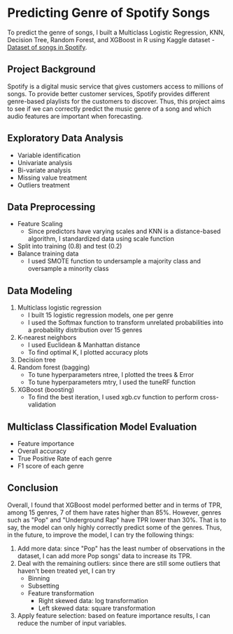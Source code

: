 # Predicting Genre of Spotify Songs
To predict the genre of songs, I built a Multiclass Logistic Regression, KNN, Decision Tree, Random Forest, and XGBoost in R using Kaggle dataset - [Dataset of songs in Spotify](https://www.kaggle.com/mrmorj/dataset-of-songs-in-spotify).
## Project Background
Spotify is a digital music service that gives customers access to millions of songs. To provide better customer services, Spotify provides different genre-based playlists for the customers to discover. Thus, this project aims to see if we can correctly predict the music genre of a song and which audio features are important when forecasting.
## Exploratory Data Analysis
   - Variable identification
   - Univariate analysis
   - Bi-variate analysis
   - Missing value treatment
   - Outliers treatment
## Data Preprocessing
   - Feature Scaling
     - Since predictors have varying scales and KNN is a distance-based algorithm, I standardized data using scale function
   - Split into training (0.8) and test (0.2)
   - Balance training data
     - I used SMOTE function to undersample a majority class and oversample a minority class
## Data Modeling
1. Multiclass logistic regression
   - I built 15 logistic regression models, one per genre
   - I used the Softmax function to transform unrelated probabilities into a probability distribution over 15 genres
2. K-nearest neighbors
   - I used Euclidean & Manhattan distance
   - To find optimal K, I plotted accuracy plots
3. Decision tree
4. Random forest (bagging)
   - To tune hyperparameters ntree, I plotted the trees & Error
   - To tune hyperparameters mtry, I used the tuneRF function
5. XGBoost (boosting)
   - To find the best iteration, I used xgb.cv function to perform cross-validation
## Multiclass Classification Model Evaluation
   - Feature importance
   - Overall accuracy
   - True Positive Rate of each genre
   - F1 score of each genre
## Conclusion
Overall, I found that XGBoost model performed better and in terms of TPR, among 15 genres, 7 of them have rates higher than 85%. However, genres such as "Pop" and "Underground Rap" have TPR lower than 30%. That is to say, the model can only highly correctly predict some of the genres. Thus, in the future, to improve the model, I can try the following things:
1. Add more data: since "Pop" has the least number of observations in the dataset, I can add more Pop songs' data to increase its TPR.
2. Deal with the remaining outliers: since there are still some outliers that haven't been treated yet, I can try 
   - Binning 
   - Subsetting
   - Feature transformation
     - Right skewed data: log transformation
     - Left skewed data: square transformation
4. Apply feature selection: based on feature importance results, I can reduce the number of input variables.

